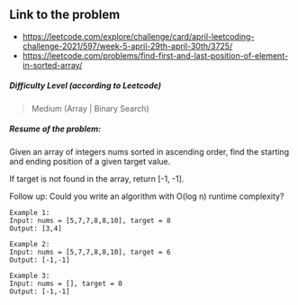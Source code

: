## Link to the problem
 
 - https://leetcode.com/explore/challenge/card/april-leetcoding-challenge-2021/597/week-5-april-29th-april-30th/3725/
 - https://leetcode.com/problems/find-first-and-last-position-of-element-in-sorted-array/
 
##### Difficulty Level (according to Leetcode)
 
 > Medium (Array | Binary Search)
 
##### Resume of the problem:

Given an array of integers nums sorted in ascending order, find the starting and ending position of a given target value.

If target is not found in the array, return [-1, -1].

Follow up: Could you write an algorithm with O(log n) runtime complexity?

```
Example 1:
Input: nums = [5,7,7,8,8,10], target = 8
Output: [3,4]

Example 2:
Input: nums = [5,7,7,8,8,10], target = 6
Output: [-1,-1]

Example 3:
Input: nums = [], target = 0
Output: [-1,-1]
```
 
  